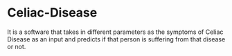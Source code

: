 # Celiac-Disease
It is a software that takes in different parameters as the symptoms of Celiac Disease as an input and predicts if that person is suffering from that disease or not.
